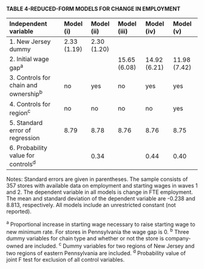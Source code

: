 **TABLE 4-REDUCED-FORM MODELS FOR CHANGE IN EMPLOYMENT**

| Independent variable                       | Model (i)   | Model (ii)  | Model (iii) | Model (iv)  | Model (v)   |
| :----------------------------------------- | :---------- | :---------- | :---------- | :---------- | :---------- |
| 1. New Jersey dummy                        | 2.33 (1.19) | 2.30 (1.20) |             |             |             |
| 2. Initial wage gap<sup>a</sup>            |             |             | 15.65 (6.08) | 14.92 (6.21) | 11.98 (7.42) |
| 3. Controls for chain and ownership<sup>b</sup> | no          | yes         | no          | yes         | yes         |
| 4. Controls for region<sup>c</sup>         | no          | no          | no          | no          | yes         |
| 5. Standard error of regression            | 8.79        | 8.78        | 8.76        | 8.76        | 8.75        |
| 6. Probability value for controls<sup>d</sup> |             | 0.34        |             | 0.44        | 0.40        |

Notes: Standard errors are given in parentheses. The sample consists of 357 stores with available data on employment and starting wages in waves 1 and 2. The dependent variable in all models is change in FTE employment. The mean and standard deviation of the dependent variable are -0.238 and 8.813, respectively. All models include an unrestricted constant (not reported).

<sup>a</sup> Proportional increase in starting wage necessary to raise starting wage to new minimum rate. For stores in Pennsylvania the wage gap is 0.
<sup>b</sup> Three dummy variables for chain type and whether or not the store is company-owned are included.
<sup>c</sup> Dummy variables for two regions of New Jersey and two regions of eastern Pennsylvania are included.
<sup>d</sup> Probability value of joint F test for exclusion of all control variables.